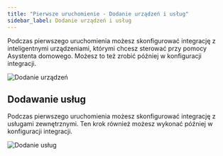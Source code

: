 ```yaml
---
title: "Pierwsze uruchomienie - Dodanie urządzeń i usług"
sidebar_label: Dodanie urządzeń i usług
---
```


Podczas pierwszego uruchomienia możesz skonfigurować integrację z inteligentnymi urządzeniami, którymi chcesz sterować przy pomocy Asystenta domowego. Możesz to też zrobić później w konfiguracji integracji.

![Dodanie urządzeń](/AIS-docs/img/en/frontend/onboarding_step_4.png)


## Dodawanie usług

Podczas pierwszego uruchomienia możesz skonfigurować integrację z usługami zewnętrznymi. Ten krok również możesz wykonać później w konfiguracji integracji.

![Dodanie usług](/AIS-docs/img/en/frontend/onboarding_step_5.png)
